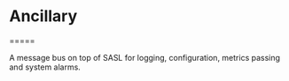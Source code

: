 # Ancillary
=====

A message bus on top of SASL for logging, configuration, metrics passing and system alarms.

